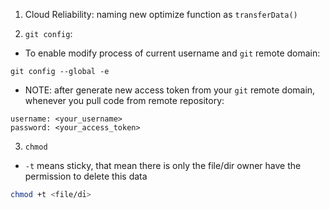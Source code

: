1. Cloud Reliability: naming new optimize function as `transferData()`

2. `git config`:

- To enable modify process of current username and `git` remote domain:

```git
git config --global -e
```

- NOTE: after generate new access token from your `git` remote domain, whenever you pull code from remote repository:

```
username: <your_username>
password: <your_access_token>
```

3. `chmod`

- `-t` means sticky, that mean there is only the file/dir owner have the permission to delete this data

```bash
chmod +t <file/dỉ>
```
